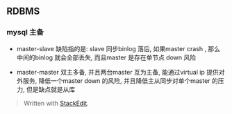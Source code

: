## RDBMS
### mysql 主备
* master-slave
缺陷指的是: slave 同步binlog 落后, 如果master crash , 那么中间的binlog 就会全部丢失, 而且master 是存在单节点 down 风险

* master-master
双主多备, 并且两台master 互为主备, 能通过virtual ip 提供对外服务, 降低一个master down 的风险, 并且降低主从同步对单个master 的压力, 但是缺点就是从库

> Written with [StackEdit](https://stackedit.io/).
<!--stackedit_data:
eyJoaXN0b3J5IjpbMTE1NjQ4NjE0NSwxNjY5ODQxNDIwLC0xNj
M1ODIxNzc1XX0=
-->
